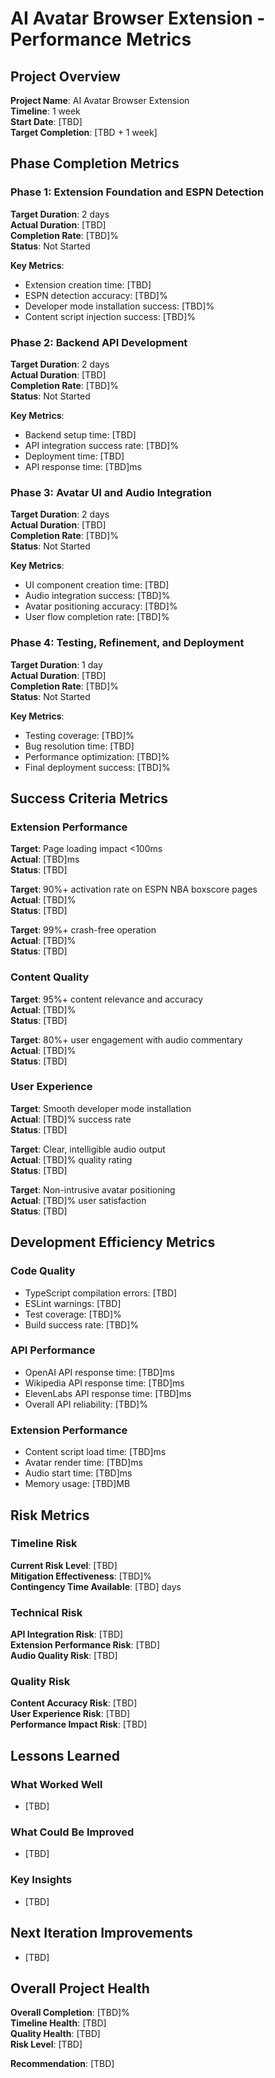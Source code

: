 # AI Avatar Browser Extension - Performance Metrics

## Project Overview
**Project Name**: AI Avatar Browser Extension  
**Timeline**: 1 week  
**Start Date**: [TBD]  
**Target Completion**: [TBD + 1 week]

## Phase Completion Metrics

### Phase 1: Extension Foundation and ESPN Detection
**Target Duration**: 2 days  
**Actual Duration**: [TBD]  
**Completion Rate**: [TBD]%  
**Status**: Not Started

**Key Metrics**:
- Extension creation time: [TBD]
- ESPN detection accuracy: [TBD]%
- Developer mode installation success: [TBD]%
- Content script injection success: [TBD]%

### Phase 2: Backend API Development
**Target Duration**: 2 days  
**Actual Duration**: [TBD]  
**Completion Rate**: [TBD]%  
**Status**: Not Started

**Key Metrics**:
- Backend setup time: [TBD]
- API integration success rate: [TBD]%
- Deployment time: [TBD]
- API response time: [TBD]ms

### Phase 3: Avatar UI and Audio Integration
**Target Duration**: 2 days  
**Actual Duration**: [TBD]  
**Completion Rate**: [TBD]%  
**Status**: Not Started

**Key Metrics**:
- UI component creation time: [TBD]
- Audio integration success: [TBD]%
- Avatar positioning accuracy: [TBD]%
- User flow completion rate: [TBD]%

### Phase 4: Testing, Refinement, and Deployment
**Target Duration**: 1 day  
**Actual Duration**: [TBD]  
**Completion Rate**: [TBD]%  
**Status**: Not Started

**Key Metrics**:
- Testing coverage: [TBD]%
- Bug resolution time: [TBD]
- Performance optimization: [TBD]%
- Final deployment success: [TBD]%

## Success Criteria Metrics

### Extension Performance
**Target**: Page loading impact <100ms  
**Actual**: [TBD]ms  
**Status**: [TBD]

**Target**: 90%+ activation rate on ESPN NBA boxscore pages  
**Actual**: [TBD]%  
**Status**: [TBD]

**Target**: 99%+ crash-free operation  
**Actual**: [TBD]%  
**Status**: [TBD]

### Content Quality
**Target**: 95%+ content relevance and accuracy  
**Actual**: [TBD]%  
**Status**: [TBD]

**Target**: 80%+ user engagement with audio commentary  
**Actual**: [TBD]%  
**Status**: [TBD]

### User Experience
**Target**: Smooth developer mode installation  
**Actual**: [TBD]% success rate  
**Status**: [TBD]

**Target**: Clear, intelligible audio output  
**Actual**: [TBD]% quality rating  
**Status**: [TBD]

**Target**: Non-intrusive avatar positioning  
**Actual**: [TBD]% user satisfaction  
**Status**: [TBD]

## Development Efficiency Metrics

### Code Quality
- TypeScript compilation errors: [TBD]
- ESLint warnings: [TBD]
- Test coverage: [TBD]%
- Build success rate: [TBD]%

### API Performance
- OpenAI API response time: [TBD]ms
- Wikipedia API response time: [TBD]ms
- ElevenLabs API response time: [TBD]ms
- Overall API reliability: [TBD]%

### Extension Performance
- Content script load time: [TBD]ms
- Avatar render time: [TBD]ms
- Audio start time: [TBD]ms
- Memory usage: [TBD]MB

## Risk Metrics

### Timeline Risk
**Current Risk Level**: [TBD]  
**Mitigation Effectiveness**: [TBD]%  
**Contingency Time Available**: [TBD] days

### Technical Risk
**API Integration Risk**: [TBD]  
**Extension Performance Risk**: [TBD]  
**Audio Quality Risk**: [TBD]

### Quality Risk
**Content Accuracy Risk**: [TBD]  
**User Experience Risk**: [TBD]  
**Performance Impact Risk**: [TBD]

## Lessons Learned

### What Worked Well
- [TBD]

### What Could Be Improved
- [TBD]

### Key Insights
- [TBD]

## Next Iteration Improvements
- [TBD]

## Overall Project Health
**Overall Completion**: [TBD]%  
**Timeline Health**: [TBD]  
**Quality Health**: [TBD]  
**Risk Level**: [TBD]

**Recommendation**: [TBD]
